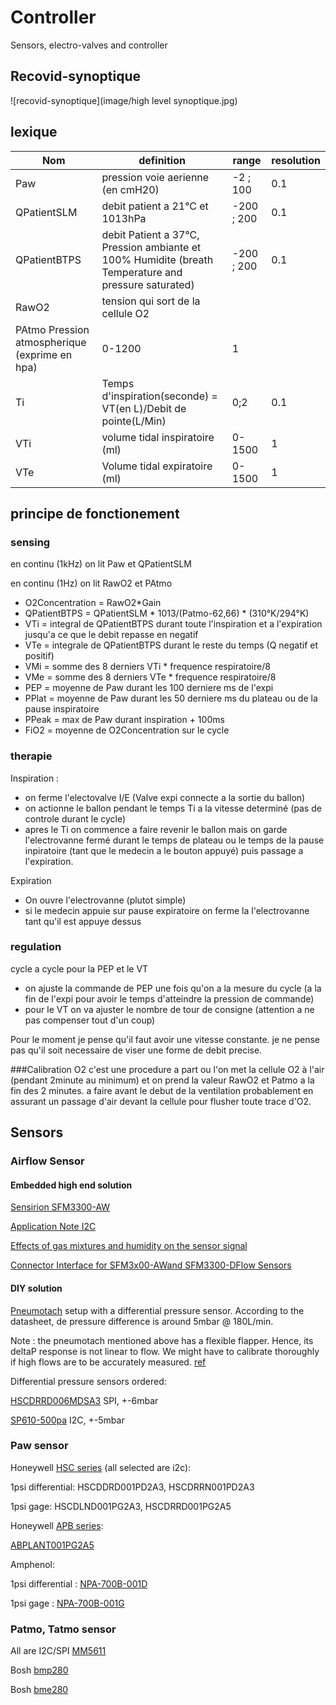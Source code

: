 # Controller
Sensors, electro-valves and controller

## Recovid-synoptique

![recovid-synoptique](image/high level synoptique.jpg)

## lexique
|    Nom|definition|range | resolution|
|----------------|-------------------------------|-----------------------------|-----------------------------|
| Paw | pression voie aerienne (en cmH20) |-2 ; 100| 0.1|
| QPatientSLM | debit patient a 21°C et 1013hPa|-200 ; 200|0.1|
| QPatientBTPS | debit Patient a 37°C, Pression ambiante et 100% Humidite (breath Temperature and pressure saturated)|-200 ; 200|0.1|
| RawO2 | tension qui sort de la cellule O2 |||
| PAtmo Pression atmospherique (exprime en hpa)|0-1200|1|
| Ti | Temps d'inspiration(seconde)  = VT(en L)/Debit de pointe(L/Min)|0;2|0.1|
| VTi | volume tidal inspiratoire (ml)|0-1500|1|
| VTe | Volume tidal expiratoire (ml)|0-1500|1|

## principe de fonctionement

### sensing
en continu (1kHz) on lit  Paw et QPatientSLM

en continu (1Hz) on lit RawO2 et PAtmo

* O2Concentration = RawO2*Gain
* QPatientBTPS = QPatientSLM * 1013/(Patmo-62,66) * (310°K/294°K)
* VTi = integral de QPatientBTPS durant toute l'inspiration et a l'expiration jusqu'a ce que le debit repasse en negatif
* VTe = integrale de QPatientBTPS durant le reste du temps (Q negatif et positif)
* VMi = somme des 8 derniers VTi * frequence respiratoire/8
* VMe = somme des 8 derniers VTe * frequence respiratoire/8
* PEP = moyenne de Paw durant les 100 derniere ms de l'expi
* PPlat = moyenne de Paw durant les 50 derniere ms du plateau ou de la pause inspiratoire
* PPeak = max de Paw durant inspiration + 100ms
* FiO2 = moyenne de O2Concentration sur le cycle

### therapie
Inspiration :
* on ferme l'electovalve I/E (Valve expi connecte a la sortie du ballon)
* on actionne le ballon pendant le temps Ti a la vitesse determiné (pas de controle durant le cycle)
* apres le Ti on commence a faire revenir le ballon mais on garde l'electrovanne fermé durant le temps de plateau ou le temps de la pause inpiratoire (tant que le medecin a le bouton appuyé) puis passage a l'expiration.

Expiration
* On ouvre l'electrovanne (plutot simple)
* si le medecin appuie sur pause expiratoire on ferme la l'electrovanne tant qu'il est appuye dessus

### regulation
cycle a cycle pour la PEP et le VT
* on ajuste la commande de PEP une fois qu'on a la mesure du cycle (a la fin de l'expi pour avoir le temps d'atteindre la pression de commande)
* pour le VT on va ajuster le nombre de tour de consigne (attention a ne pas compenser tout d'un coup)

Pour le moment je pense qu'il faut avoir une vitesse constante. je ne pense pas qu'il soit necessaire de viser une forme de debit precise.

###Calibration O2
c'est une procedure a part ou l'on met la cellule O2 à l'air (pendant 2minute au minimum) et on prend la valeur RawO2 et Patmo a la fin des 2 minutes. a faire avant le debut de la ventilation probablement en assurant un passage d'air devant la cellule pour flusher toute trace d'O2.

## Sensors
### Airflow Sensor
#### Embedded high end solution
[Sensirion SFM3300-AW](https://fr.farnell.com/sensirion/sfm3300-aw/flow-sensor-washable-95ac5341/dp/3103639?st=sfm3300)

[Application Note I2C](https://www.sensirion.com/fileadmin/user_upload/customers/sensirion/Dokumente/5_Mass_Flow_Meters/Application_Notes/Sensirion_Mass_Flo_Meters_SFM3xxx_I2C_Functional_Description.pdf)

[Effects of gas mixtures and humidity on the sensor signal](https://www.repcomsrl.com/wp-content/uploads/2016/05/GF_AN_SFM3200_SFM3300_Effects_Humidity_Gas_mixtures_V1_D2.pdf)

[Connector Interface for SFM3x00-AWand SFM3300-DFlow Sensors](https://www.repcomsrl.com/wp-content/uploads/2016/05/GF_AN_SFM3xxx-AW_ConnectorInterface_v1.0_D2.pdf)

#### DIY solution
[Pneumotach](https://www.hamilton-medical.com/dam/jcr:b8ef47c8-c2fa-47d5-8378-7fb9198ff7fc/Flow-sensor-tech-specs-EN-689568.00.pdf) setup with a differential pressure sensor. According to the datasheet, de pressure difference is around 5mbar @ 180L/min.

Note : the pneumotach mentioned above has a flexible flapper. Hence, its deltaP response is not linear to flow. We might have to calibrate thoroughly if high flows are to be accurately measured. [ref](https://www.apsf.org/article/how-do-flow-sensors-work/)

Differential pressure sensors ordered:

[HSCDRRD006MDSA3](https://eu.mouser.com/ProductDetail/Honeywell/HSCDRRD006MDSA3?qs=Yk42LiOZU8RCThK5r%252BnSIA==) SPI, +-6mbar

[SP610-500pa](https://fr.farnell.com/sensirion/sdp610/capteur-pressure-i2c-500pa/dp/1696081) I2C, +-5mbar

### Paw sensor
Honeywell [HSC series](https://sensing.honeywell.com/honeywell-sensing-trustability-hsc-series-high-accuracy-board-mount-pressure-sensors-50099148-a-en.pdf) (all selected are i2c):

1psi differential: HSCDDRD001PD2A3, HSCDRRN001PD2A3

1psi gage: HSCDLND001PG2A3, HSCDRRD001PG2A5

Honeywell [APB series](https://sensing.honeywell.com/honeywell-sensing-basic-board-mount-pressure-abp-series-datasheet-32305128.pdf):

[ABPLANT001PG2A5](https://fr.farnell.com/honeywell/abplant001pg2a5/capteur-pression-i2c-1psi-axial/dp/2773681)

Amphenol:

1psi differential : [NPA-700B-001D](https://fr.farnell.com/amphenol-advanced-sensors/npa-700b-001d/capteur-pression-numerique-1psi/dp/2845670?sf=714&pf=211704018%2C210151241%2C213626898%2C210393238%2C210077320%2C210275905%2C210120154%2C210173108%2C213170980%2C210185510%2C210123539%2C210201779%2C210141386%2C210162491&krypto=tXn4MW9f88KqMhIg%2B0OkCbKwAiudqEmBcvXgKv8d3qew%2BiAz%2BJVJo42AaofJc1K9OY56N829Im1iHXDzwJi9oWvJ5naMyMpCGMUAYn42T1dK%2FBWRNZsY1eK149kw4ydT7co85n1jXgqJl6gMef0A6ftCqyAp1yo2rgjzznggHJiuxJzXsq2TdlIHwr%2B9blfPmwwJeg59CGqnEMbPn6CP6f41PcuxhSX9wXl9FHrpTwSw1mBnIxsTBAPXiTgCwZzRzQ5h2JuzzwoTmlmyIco3btIFm3d8GfP8S7ShM6BXanuwlxQzl%2Bw3CCstCr5bKyKA8tvmTRKhrdxWWgHm3SFu6lh%2FQUGmdo481sgvtreK2kNm1EXP5dvBTyPV9%2Fxf64s%2FKw7Uxsv8vsl5QnxORxGeTgHHxZyqMaysMqKM%2F9EP364DtFrPgrpH1jplq78y5x2AURYP2I6avr2PKIiBzckP%2BQvyi1YEUH0C5rZoKe7i4Zyw6shg6SQCP%2F37EgmmfFqe1jknBVsdvZg7DbrUm4q99d7TK0Dl%2F7aCQl%2FYfjkfCl21mVVY0xAi5uDRLkL0%2FZYXBdZYLX6rjHRj%2B2npSQ0a%2Bc5ujp%2B7ZdNLgJR%2BTZomjlaISs3o%2BRJN4okOpbqpJ4IVhU%2FUCtO3Sg%2F1q6TMFH33JL%2BEwVPD%2FO3cOSPKGPyNkm07gZky48XFFqtvLM96J0fpGu8VEuJXkpalzeV3npV7CYdmCXc6kzSuETu1Ao%2BqyaDmUMNjOwniZL4%2BEyEKmKJo8THhWXkPRhfzLz4oJCOAoIME0sq7ytBUyh%2BPjvNjJVuG1xd%2FKufoFseFgrvwDzSe9H%2Bsh87G81gEfZcaE7UlABAaCDrv2jMVP9AmvPiIqGErWtDys%2F0ZDdAVLVvjIhM%2F7jloMldfPbbETZ%2B9poPEePJf9eURPT0uRXcJW28fwKN5ZbGSNw1nMfFong5T98FaKJMDurnzfgsbCOUUmUyiN9W3FwJVkKrRN92lUmbFRScqepaWbi0FwKIXZ%2FI9CEQNdV5fpllcnzBws03k%2FNOU8a9XFG5GIsST7Rc3EajgG%2BRF1WftDZ1E9ObcAI%2BxPEveq5abrCEX4J0S%2Bi5%2FTPAZcx2GCydjqhjo69B1NVmL5IjsABzbouQ3gNQSyspqLmbdKIu1tQM4RwDP4CrMXVS6KjZ7TBdtP2o%2FNSHFpSFJN%2BneslzLknmCoVmbEEjFxNHt3Yc6e6KUAvCa%2FS4YH9p%2FdoCdx%2BMxqcnmIDXmhyIbKj2wsq031N8iolJ93OWzx2PafFWJ%2BaVf7ZghkvyE8lD3i3dgFpMyOZDH9f0%2BZ17JeIxEzCFvzZp89iwBr0GRYKtjfnNodpSlJsinJ6gdAcbHNFTtxQ4pLrR7%2Fg%2Bq3iiCN6HHxFBBSaWl%2F1gshXhweHqBxUa3YjhpoOeXkzjsch3n%2B1gFUAGr3QobcHwcCWMN4SJQ1Dp6ewQN8Wl7MhWv5mq6XCj7iR8eZSVZuza9jbLWf2Y9i5WmHBankh59ZMHRD9WtGdMjBW7LYphgMfoxPF9A5c%2FFUVq6L1DOSJksse%2FfAfVlVceG%2ByVHxqLJ9RQEMhzKNFLtXeoYEAO6iiQrdjiGOHWRKIcvsosuWDhWIQqZ1%2FoHaX3caqg%2F0k%2BLQ8vMau2zo%2FDmJp54ckQzF8bymO48mFOCluxW8hXtasqWd%2BJK02D9RC0fvcxixkLHAbJE3NJouaqhculTRIEAwtmo%2Fcsoax7eZLpL3TBKSwswwwNW9fAQMMo5bbu6ArARh9b5gX4jqSak2eX5HCzwr1iJFQbOSelgqCYraX5AdR4RQ4e6wxlFT47CEAkUGlonBYB7pj%2BaJc3iec7k%2FMgcDFKH6GX%2F%2BfPr4KztA2fQlUfmxn7WOJAKByceJwbzJz0KTNaRC5RAznzVVjsRYbQmKPxlOQLl&ddkey=https%3Afr-FR%2FElement14_France%2Fw%2Fc%2Fcapteurs-transducteurs%2Fcapteurs%2Ftransducteurs-capteurs-de-pression%2Ftransducteurs-de-pression)

1psi gage : [NPA-700B-001G](https://fr.farnell.com/amphenol-advanced-sensors/npa-700b-001g/capteur-pression-numerique-1psi/dp/2845671)

### Patmo, Tatmo sensor
All are I2C/SPI
[MM5611](https://www.te.com/commerce/DocumentDelivery/DDEController?Action=srchrtrv&DocNm=MS5611-01BA03&DocType=Data+Sheet&DocLang=English)

Bosh [bmp280](https://www.bosch-sensortec.com/media/boschsensortec/downloads/documents/product_related_documents/product_flyers/bst-bmp280-fl000.pdf)

Bosh [bme280](https://www.bosch-sensortec.com/products/environmental-sensors/humidity-sensors-bme280/)
